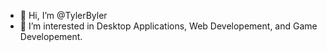 - 👋 Hi, I’m @TylerByler
- 👀 I’m interested in Desktop Applications, Web Developement, and Game Developement.

<!---
TylerByler/TylerByler is a ✨ special ✨ repository because its `README.md` (this file) appears on your GitHub profile.
You can click the Preview link to take a look at your changes.
--->
